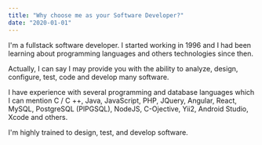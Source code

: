 ```yaml
---
title: "Why choose me as your Software Developer?"
date: "2020-01-01"
---
```


I'm a fullstack software developer. I started working in 1996 and  I had been learning about programming languages and others technologies since then.

Actually, I can say I may provide you with the ability to analyze, design, configure, test, code and develop many software.

I have experience with several programming and database languages which I can mention C / C ++, Java, JavaScript, PHP, JQuery, Angular, React, MySQL, PostgreSQL (PlPGSQL), NodeJS, C-Ojective, Yii2, Android Studio, Xcode and others.

I'm highly trained to design, test, and develop software. 